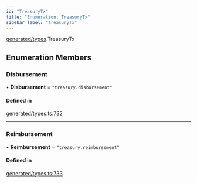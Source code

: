```yaml
---
id: "TreasuryTx"
title: "Enumeration: TreasuryTx"
sidebar_label: "TreasuryTx"
---
```


[generated/types](../../../../modules/Generated/Types/Types.md).TreasuryTx

## Enumeration Members

### Disbursement

• **Disbursement** = ``"treasury.disbursement"``

#### Defined in

[generated/types.ts:732](https://github.com/PolymeshAssociation/polymesh-sdk/blob/c53723bab/src/generated/types.ts#L732)

___

### Reimbursement

• **Reimbursement** = ``"treasury.reimbursement"``

#### Defined in

[generated/types.ts:733](https://github.com/PolymeshAssociation/polymesh-sdk/blob/c53723bab/src/generated/types.ts#L733)
